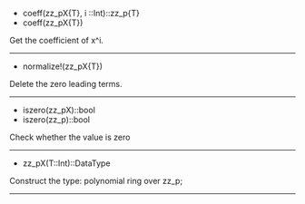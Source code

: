 + coeff(zz_pX{T}, i ::Int)::zz_p{T}
+ coeff(zz_pX{T})

Get the coefficient of x^i. 

---
+ normalize!(zz_pX{T})

Delete the zero leading terms.

---

+ iszero(zz_pX)::bool
+ iszero(zz_p)::bool

Check whether the value is zero

---
+ zz_pX(T::Int)::DataType

Construct the type: polynomial ring over zz_p;

---